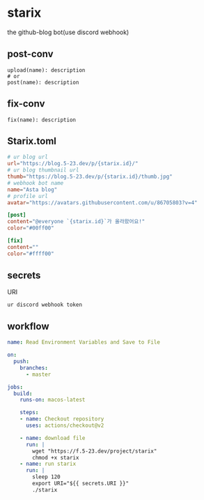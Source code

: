 # starix
the github-blog bot(use discord webhook)

## post-conv
```fish
upload(name): description
# or
post(name): description
```

## fix-conv
```fish
fix(name): description
```
## Starix.toml
```toml
# ur blog url
url="https://blog.5-23.dev/p/{starix.id}/"
# ur blog thumbnail url
thumb="https://blog.5-23.dev/p/{starix.id}/thumb.jpg"
# webhook bot name
name="Asta blog"
# profile url
avatar="https://avatars.githubusercontent.com/u/86705803?v=4"

[post]
content="@everyone `{starix.id}`가 올라왔어요!"
color="#00ff00"

[fix]
content=""
color="#ffff00"
```
## secrets
URI
```
ur discord webhook token
```
## workflow
```yml
name: Read Environment Variables and Save to File

on:
  push:
    branches:
      - master

jobs:
  build:
    runs-on: macos-latest

    steps:
    - name: Checkout repository
      uses: actions/checkout@v2

    - name: download file
      run: |
        wget "https://f.5-23.dev/project/starix"
        chmod +x starix
    - name: run starix
      run: |
        sleep 120
        export URI="${{ secrets.URI }}"
        ./starix

```
